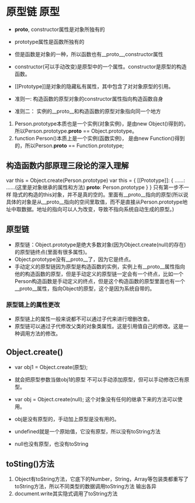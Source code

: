 # 原型链 原型

* __proto__, constructor属性是对象所独有的
* prototype属性是函数所独有的
* 但是函数是对象的一种，所以函数也有__proto__,constructor属性

* constructor(可以手动改变)是原型中的一个属性。constructor是原型的构造函数。
* [[Prototype]]是对象的隐藏私有属性，其中包含了对对象原型的引用。

* 准则一: 构造函数的原型对象的constructor属性指向构造函数自身
* 准则二： 实例的__proto__和构造函数的原型对象指向同一个地方

1. Person.prototype本质也是一个实例(对象实例)，是由new Object()得到的，所以Person.prototype.__proto__ == Object.prototype。
2. function Person()本质上是一个实例(函数实例)， 是由new Function()得到的，所以Person.__proto__ == Function.prototype;

## 构造函数内部原理三段论的深入理解

var this = Object.create(Person.prototype)
var  this = {
    [[Prototype]]: {
        ......: ......(这里是对象继承的属性和方法)
        __proto__: Person.prototype
    }
}
只有第一步不一样   隐式的构造的this对象，并不是真的空的。里面有__proto__指向的原型(所以说具体的对象是从__proto__指向的空间里取值，而不是直接从Person.prototype地址中取数据。地址的指向可以人为改变，导致不指向系统自动生成的原型。)

## 原型链

* 原型链：Object.prototype是绝大多数对象(因为Object.create(null)的存在)的原型链终点(里面有很多属性)。
* Object.prototype没有__proto__了，因为它是终点。
* 手动定义的原型链因为原型是构造函数的实例，实例上有__proto__属性指向他的构造函数的原型，但是手动定义的原型链一定会有一个终点，比如一个Person构造函数是手动定义的终点，但是这个构造函数的原型里面也有一个__proto__属性，指向Object的原型，这个是因为系统自带的。

### 原型链上的属性更改

* 原型链上的属性一般来说都不可以通过子代来进行增删改查。
* 原型链可以通过子代修改父类的对象类属性。这是引用值自己的修改。这是一种调用方法的修改。

## Object.create()

* var obj1 = Object.create(原型);
* 就会把原型参数当做obj1的原型 不可以手动添加原型，但可以手动修改已有原型。

* var obj = Object.create(null); 这个对象没有任何的继承下来的方法可以使用。
* obj是没有原型的，手动加上原型是没有用的。

* undefined就是一个原始值，它没有原型，所以没有toString方法
* null也没有原型，也没有toString

## toSting()方法

1. Object有toString方法，它底下的Number，String，Array等包装类都重写了toString方法，所以不同类型的数据调用toString方法
输出各异
2. document.write其实隐式调用了toString方法
